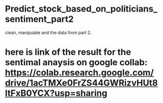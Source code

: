 # Predict_stock_based_on_politicians_sentiment_part2
clean, manipulate and the data from part 2.


# here is link of the result for the sentimal anaysis on google collab: https://colab.research.google.com/drive/1acTMXe0FrZS44GWRizvHUt8ltFxB0YCX?usp=sharing
